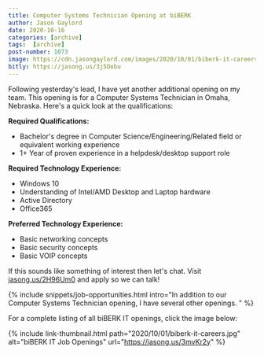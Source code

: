 ```yaml
---
title: Computer Systems Technician Opening at biBERK
author: Jason Gaylord
date: 2020-10-16
categories: [archive]
tags:  [archive]
post-number: 1073
image: https://cdn.jasongaylord.com/images/2020/10/01/biberk-it-careers.jpg
bitly: https://jasong.us/3j5Oobu
---
```


Following yesterday's lead, I have yet another additional opening on my team. This opening is for a Computer Systems Technician in Omaha, Nebraska. Here's a quick look at the qualifications:

**Required Qualifications:**
- Bachelor's degree in Computer Science/Engineering/Related field or equivalent working experience
- 1+ Year of proven experience in a helpdesk/desktop support role

**Required Technology Experience:**
- Windows 10
- Understanding of Intel/AMD Desktop and Laptop hardware
- Active Directory
- Office365

**Preferred Technology Experience:**
- Basic networking concepts
- Basic security concepts
- Basic VOIP concepts

If this sounds like something of interest then let's chat. Visit [jasong.us/2H96Um0](https://jasong.us/2H96Um0) and apply so we can talk!

{% include snippets/job-opportunities.html intro="In addition to our Computer Systems Technician opening, I have several other openings. " %}

For a complete listing of all biBERK IT openings, click the image below:

{% include link-thumbnail.html path="2020/10/01/biberk-it-careers.jpg" alt="biBERK IT Job Openings" url="https://jasong.us/3mvKr2y" %}